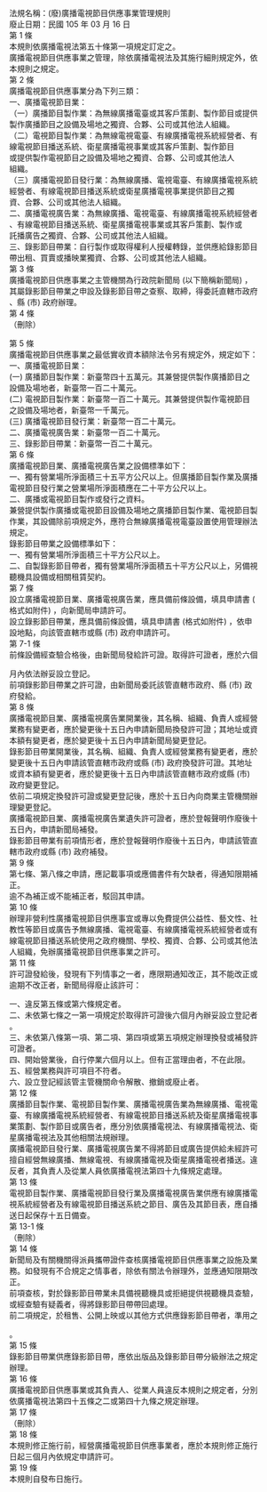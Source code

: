 法規名稱：(廢)廣播電視節目供應事業管理規則  
廢止日期：民國 105 年 03 月 16 日  
第 1 條  
本規則依廣播電視法第五十條第一項規定訂定之。  
廣播電視節目供應事業之管理，除依廣播電視法及其施行細則規定外，依  
本規則之規定。  
第 2 條  
廣播電視節目供應事業分為下列三類：  
一、廣播電視節目業：  
（一）廣播節目製作業：為無線廣播電臺或其客戶策劃、製作節目或提供  
製作廣播節目之設備及場地之獨資、合夥、公司或其他法人組織。  
（二）電視節目製作業：為無線電視電臺、有線廣播電視系統經營者、有  
線電視節目播送系統、衛星廣播電視事業或其客戶策劃、製作節目  
或提供製作電視節目之設備及場地之獨資、合夥、公司或其他法人  
組織。  
（三）廣播電視節目發行業：為無線廣播、電視電臺、有線廣播電視系統  
經營者、有線電視節目播送系統或衛星廣播電視事業提供節目之獨  
資、合夥、公司或其他法人組織。  
二、廣播電視廣告業：為無線廣播、電視電臺、有線廣播電視系統經營者  
、有線電視節目播送系統、衛星廣播電視事業或其客戶策劃、製作或  
託播廣告之獨資、合夥、公司或其他法人組織。  
三、錄影節目帶業：自行製作或取得權利人授權轉錄，並供應給錄影節目  
帶出租、買賣或播映業獨資、合夥、公司或其他法人組織。  
第 3 條  
廣播電視節目供應事業之主管機關為行政院新聞局 (以下簡稱新聞局) ，  
其屬錄影節目帶業之申設及錄影節目帶之查察、取締，得委託直轄市政府  
、縣 (市) 政府辦理。  
第 4 條  
（刪除）  


第 5 條  
廣播電視節目供應事業之最低實收資本額除法令另有規定外，規定如下：  
一、廣播電視節目業：  
(一) 廣播節目製作業：新臺幣四十五萬元。其兼營提供製作廣播節目之  
設備及場地者，新臺幣一百二十萬元。  
(二) 電視節目製作業：新臺幣一百二十萬元。其兼營提供製作電視節目  
之設備及場地者，新臺幣一千萬元。  
(三) 廣播電視節目發行業：新臺幣一百二十萬元。  
二、廣播電視廣告業：新臺幣一百二十萬元。  
三、錄影節目帶業：新臺幣一百二十萬元。  
第 6 條  
廣播電視節目業、廣播電視廣告業之設備標準如下：  
一、獨有營業場所淨面積三十五平方公尺以上。但廣播節目製作業及廣播  
電視節目發行業之營業場所淨面積應在二十平方公尺以上。  
二、廣播或電視節目製作或發行之資料。  
兼營提供製作廣播或電視節目設備及場地之廣播節目製作業、電視節目製  
作業，其設備除前項規定外，應符合無線廣播電視電臺設置使用管理辦法  
規定。  
錄影節目帶業之設備標準如下：  
一、獨有營業場所淨面積三十平方公尺以上。  
二、自製錄影節目帶者，獨有營業場所淨面積五十平方公尺以上，另備視  
聽機具設備或相關租賃契約。  
第 7 條  
設立廣播電視節目業、廣播電視廣告業，應具備前條設備，填具申請書 (  
格式如附件) ，向新聞局申請許可。  
設立錄影節目帶業，應具備前條設備，填具申請書 (格式如附件) ，依申  
設地點，向該管直轄市或縣 (市) 政府申請許可。  
第 7-1 條  
前條設備經查驗合格後，由新聞局發給許可證。取得許可證者，應於六個  


月內依法辦妥設立登記。  
前項錄影節目帶業之許可證，由新聞局委託該管直轄市政府、縣 (市) 政  
府發給。  
第 8 條  
廣播電視節目業、廣播電視廣告業開業後，其名稱、組織、負責人或經營  
業務有變更者，應於變更後十五日內申請新聞局換發許可證；其地址或資  
本額有變更者，應於變更後十五日內申請新聞局變更登記。  
錄影節目帶業開業後，其名稱、組織、負責人或經營業務有變更者，應於  
變更後十五日內申請該管直轄市政府或縣 (市) 政府換發許可證。其地址  
或資本額有變更者，應於變更後十五日內申請該管直轄市政府或縣 (市)  
政府變更登記。  
依前二項規定換發許可證或變更登記後，應於十五日內向商業主管機關辦  
理變更登記。  
廣播電視節目業、廣播電視廣告業遺失許可證者，應於登報聲明作廢後十  
五日內，申請新聞局補發。  
錄影節目帶業有前項情形者，應於登報聲明作廢後十五日內，申請該管直  
轄市政府或縣 (市) 政府補發。  
第 9 條  
第七條、第八條之申請，應記載事項或應備書件有欠缺者，得通知限期補  
正。  
逾不為補正或不能補正者，駁回其申請。  
第 10 條  
辦理非營利性廣播電視節目供應事宜或專以免費提供公益性、藝文性、社  
教性等節目或廣告予無線廣播、電視電臺、有線廣播電視系統經營者或有  
線電視節目播送系統使用之政府機關、學校、獨資、合夥、公司或其他法  
人組織，免辦廣播電視節目供應事業之許可。  
第 11 條  
許可證發給後，發現有下列情事之一者，應限期通知改正，其不能改正或  
逾期不改正者，新聞局得廢止該許可：  


一、違反第五條或第六條規定者。  
二、未依第七條之一第一項規定於取得許可證後六個月內辦妥設立登記者  
。  
三、未依第八條第一項、第二項、第四項或第五項規定辦理換發或補發許  
可證者。  
四、開始營業後，自行停業六個月以上。但有正當理由者，不在此限。  
五、經營業務與許可項目不符者。  
六、設立登記經該管主管機關命令解散、撤銷或廢止者。  
第 12 條  
廣播節目製作業、電視節目製作業、廣播電視廣告業為無線廣播、電視電  
臺、有線廣播電視系統經營者、有線電視節目播送系統及衛星廣播電視事  
業策劃、製作節目或廣告者，應分別依廣播電視法、有線廣播電視法、衛  
星廣播電視法及其他相關法規辦理。  
廣播電視節目發行業、廣播電視廣告業不得將節目或廣告提供給未經許可  
擅自經營無線廣播、無線電視、有線廣播電視及衛星廣播電視者播送。違  
反者，其負責人及從業人員依廣播電視法第四十九條規定處理。  
第 13 條  
電視節目製作業、廣播電視節目發行業及廣播電視廣告業供應有線廣播電  
視系統經營者及有線電視節目播送系統之節目、廣告及其節目表，應自播  
送日起保存十五日備查。  
第 13-1 條  
（刪除）  
第 14 條  
新聞局及有關機關得派員攜帶證件查核廣播電視節目供應事業之設施及業  
務。如發現有不合規定之情事者，除依有關法令辦理外，並應通知限期改  
正。  
前項查核，對於錄影節目帶業未具備視聽機具或拒絕提供視聽機具查驗，  
或經查驗有疑義者，得將錄影節目帶帶回處理。  
前二項規定，於租售、公開上映或以其他方式供應錄影節目帶者，準用之  


。  
第 15 條  
錄影節目帶業供應錄影節目帶，應依出版品及錄影節目帶分級辦法之規定  
辦理。  
第 16 條  
廣播電視節目供應事業或其負責人、從業人員違反本規則之規定者，分別  
依廣播電視法第四十五條之二或第四十九條之規定辦理。  
第 17 條  
（刪除）  
第 18 條  
本規則修正施行前，經營廣播電視節目供應事業者，應於本規則修正施行  
日起三個月內依規定申請許可。  
第 19 條  
本規則自發布日施行。  


